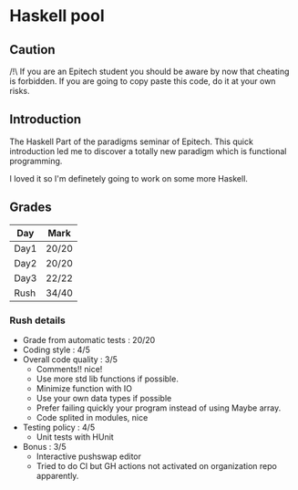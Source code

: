 # Haskell pool

## Caution

/!\ If you are an Epitech student you should be aware by now that cheating is forbidden. If you are going to copy paste this code, do it at your own risks.

## Introduction
The Haskell Part of the paradigms seminar of Epitech. This quick introduction led me to discover a totally new paradigm which is functional programming.

I loved it so I'm definetely going to work on some more Haskell.

## Grades

| Day    | Mark  |
|--------|-------|
| Day1   | 20/20 |
| Day2   | 20/20 |
| Day3   | 22/22 |
| Rush   | 34/40 |

### Rush details

- Grade from automatic tests : 20/20
- Coding style : 4/5
- Overall code quality : 3/5
    - Comments!! nice!
    - Use more std lib functions if possible.
    - Minimize function with IO
    - Use your own data types if possible
    - Prefer failing quickly your program instead of using Maybe array.
    - Code splited in modules, nice
- Testing policy : 4/5
    - Unit tests with HUnit
- Bonus : 3/5
    - Interactive pushswap editor
    - Tried to do CI but GH actions not activated on organization repo apparently.


